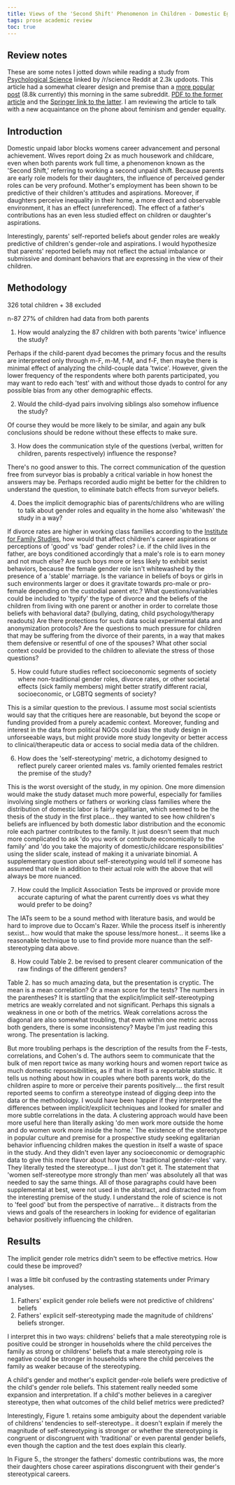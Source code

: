 ```yaml
---
title: Views of the 'Second Shift' Phenomenon in Children - Domestic Egalitarianism
tags: prose academic review
toc: true
---
```


## Review notes
 These are some notes I jotted down while reading a study from [Psychological Science](https://www.reddit.com/r/science/comments/26qk74/dads_who_do_household_chores_more_likely_to_have/?utm_source=share&utm_medium=web2x) linked by /r/science Reddit at 2.3k updoots. This article had a somewhat clearer design and premise than a [more popular post](https://www.reddit.com/r/science/comments/dlz9j2/cohabitating_men_and_women_have_different_views/?utm_medium=android_app&utm_source=share) (8.8k currently) this morning in the same subreddit. [PDF to the former article](https://www2.psych.ubc.ca/~abaron/downloads/Croft_Schmader_Block_Baron_PsySci2014.pdf) and the [Springer link to the latter](https://link.springer.com/article/10.1007/s11199-018-0998-1). I am reviewing the article to talk with a new acquaintance on the phone about feminism and gender equality.


## Introduction

Domestic unpaid labor blocks womens career advancement and personal achievement. Wives report doing 2x as much housework and childcare, even when both parents work full time, a phenomenon known as the 'Second Shift,' referring to working a second unpaid shift. Because parents are early role models for their daughters, the influence of perceived gender roles can be very profound. Mother's employment has been shown to be predictive of their children's attitudes and aspirations. Moreover, if daughters perceive inequality in their home, a more direct and observable environment, it has an effect (unreferenced). The effect of a father's contributions has an even less studied effect on children or daughter's aspirations. 

Interestingly, parents' self-reported beliefs about gender roles are weakly predictive of children's gender-role and aspirations. I would hypothesize that parents' reported beliefs may not reflect the actual imbalance or submissive and dominant behaviors that are expressing in the view of their children.



## Methodology
326 total children + 38 excluded

n-87 27% of children had data from both parents

1. How would analyzing the 87 children with both parents 'twice' influence the study?

Perhaps if the child-parent dyad becomes the primary focus and the results are interpreted only through m-F, m-M, f-M, and f-F, then maybe there is minimal effect of analyzing the child-couple data 'twice'. However, given the lower frequency of the respondents where both parents participated, you may want to redo each 'test' with and without those dyads to control for any possible bias from any other demographic effects.

2. Would the child-dyad pairs involving siblings also somehow influence the study?

Of course they would be more likely to be similar, and again any bulk conclusions should be redone without these effects to make sure.

3. How does the communication style of the questions (verbal, written for children, parents respectively) influence the response? 

There's no good answer to this. The correct communication of the question free from surveyor bias is probably a critical variable in how honest the answers may be. Perhaps recorded audio might be better for the children to understand the question, to eliminate batch effects from surveyor beliefs.


4. Does the implicit demographic bias of parents/childrens who are willing to talk about gender roles and equality in the home also 'whitewash' the study in a way?

If divorce rates are higher in working class families according to the [Institute for Family Studies](https://ifstudies.org/blog/the-marriage-divide-how-and-why-working-class-families-are-more-fragile-today), how would that affect children's career aspirations or perceptions of 'good' vs 'bad' gender roles?
i.e. if the child lives in the father, are boys conditioned accordingly that a male's role is to earn money and not much else? Are such boys more or less likely to exhibit sexist behaviors, because the female gender role isn't whitewashed by the presence of a 'stable' marriage. Is the variance in beliefs of boys or girls in such environments larger or does it gravitate towards pro-male or pro-female depending on the custodial parent etc.? What questions/variables could be included to 'typify' the type of divorce and the beliefs of the children from living with one parent or another in order to correlate those beliefs with behavioral data? (bullying, dating, child psychology/therapy readouts) Are there protections for such data social experimental data and anonymization protocols? Are the questions to much pressure for children that may be suffering from the divorce of their parents, in a way that makes them defensive or resentful of one of the spouses? What other social context could be provided to the children to alleviate the stress of those questions?


5. How could future studies reflect socioeconomic segments of society where non-traditional gender roles, divorce rates, or other societal effects (sick family members) might better stratify different racial, socioeconomic, or LGBTQ segments of society? 

This is a similar question to the previous. I assume most social scientists would say that the critiques here are reasonable, but beyond the scope or funding provided from a purely academic context. Moreover, funding and interest in the data from political NGOs could bias the study design in unforseeable ways, but might provide more study longevity or better access to clinical/therapeutic data or access to social media data of the children.

6. How does the 'self-stereotyping' metric, a dichotomy designed to reflect purely career oriented males vs. family oriented females restrict the premise of the study?

This is the worst oversight of the study, in my opinion. One more dimension would make the study dataset much more powerful, especially for families involving single mothers or fathers or working class families where the distribution of domestic labor is fairly egalitarian, which seemed to be the thesis of the study in the first place... they wanted to see how children's beliefs are influenced by both domestic labor distribution and the economic role each partner contributes to the family. It just doesn't seem that much more complicated to ask 'do you work or contribute economically to the family' and 'do you take the majority of domestic/childcare responsibilities' using the slider scale, instead of making it a univariate binomial. A supplementary question about self-stereotyping would tell if someone has assumed that role in addition to their actual role with the above that will always be more nuanced.

7. How could the Implicit Association Tests be improved or provide more accurate capturing of what the parent currently does vs what they would prefer to be doing?

The IATs seem to be a sound method with literature basis, and would be hard to improve due to Occam's Razer. While the process itself is inherently sexist... how would that make the spouse less/more honest... it seems like a reasonable technique to use to find provide more nuance than the self-stereotyping data above.

8. How could Table 2. be revised to present clearer communication of the raw findings of the different genders?

Table 2. has so much amazing data, but the presentation is cryptic. The mean is a mean correlation? Or a mean score for the tests? The numbers in the parentheses? It is startling that the explicit/implicit self-stereotyping metrics are weakly correlated and not significant. Perhaps this signals a weakness in one or both of the metrics. Weak correlations across the diagonal are also somewhat troubling, that even within one metric across both genders, there is some inconsistency? Maybe I'm just reading this wrong. The presentation is lacking.

But more troubling perhaps is the description of the results from the F-tests, correlations, and Cohen's d. The authors seem to communicate that the bulk of men report twice as many working hours and women report twice as much domestic repsonsibilities, as if that in itself is a reportable statistic. It tells us nothing about how in couples where both parents work, do the children aspire to more or perceive their parents positively.... the first result reported seems to confirm a stereotype instead of digging deep into the data or the methodology. I would have been happier if they interpreted the differences between implicit/explicit techniques and looked for smaller and more subtle correlations in the data. A clustering approach would have been more useful here than literally asking 'do men work more outside the home and do women work more inside the home.' The existence of the stereotype in popular culture and premise for a prospective study seeking egalitarian behavior influencing children makes the question in itself a waste of space in the study. And they didn't even layer any socioeconomic or demographic data to give this more flavor about how those 'traditional gender-roles' vary. They literally tested the stereotype... I just don't get it. The statement that 'women self-stereotype more strongly than men' was absolutely all that was needed to say the same things. All of those paragraphs could have been supplemental at best, were not used in the abstract, and distracted me from the interesting premise of the study. I understand the role of science is not to 'feel good' but from the perspective of narrative... it distracts from the views and goals of the researchers in looking for evidence of egalitarian behavior positively influencing the children. 

## Results

The implicit gender role metrics didn't seem to be effective metrics. How could these be improved?

I was a little bit confused by the contrasting statements under Primary analyses.

1. Fathers' explicit gender role beliefs were not predictive of childrens' beliefs
2. Fathers' explicit self-stereotyping made the magnitude of childrens' beliefs stronger.

I interpret this in two ways: childrens' beliefs that a male stereotyping role is positive could be stronger in households where the child perceives the family as strong or childrens' beliefs that a male stereotyping role is negative could be stronger in households where the child perceives the family as weaker because of the stereotyping.

A child's gender and mother's explicit gender-role beliefs were predictive of the child's gender role beliefs. This statement really needed some expansion and interpretation. If a child's mother believes in a caregiver stereotype, then what outcomes of the child belief metrics were predicted?

Interestingly, Figure 1. retains some ambiguity about the dependent variable of childrens' tendencies to self-stereotype.. it doesn't explain if merely the magnitude of self-stereotyping is stronger or whether the stereotyping is congruent or discongruent with 'traditional' or even parental gender beliefs, even though the caption and the test does explain this clearly.

In Figure 5., the stronger the fathers' domestic contributions was, the more their daughters chose career aspirations discongruent with their gender's stereotypical careers.


